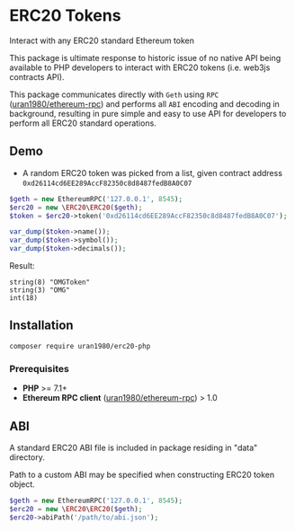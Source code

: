 # ERC20 Tokens

Interact with any ERC20 standard Ethereum token

This package is ultimate response to historic issue of no native API being available to PHP developers to interact with 
ERC20 tokens (i.e. web3js contracts API).

This package communicates directly with `Geth` using `RPC` ([uran1980/ethereum-rpc](https://github.com/uran1980/ethereum-rpc/)) and performs all `ABI` encoding and decoding in background, 
resulting in pure simple and easy to use API for developers to perform all ERC20 standard operations.

## Demo

* A random ERC20 token was picked from a list, given contract address `0xd26114cd6EE289AccF82350c8d8487fedB8A0C07`

`````php
$geth = new EthereumRPC('127.0.0.1', 8545);
$erc20 = new \ERC20\ERC20($geth);
$token = $erc20->token('0xd26114cd6EE289AccF82350c8d8487fedB8A0C07');

var_dump($token->name());
var_dump($token->symbol());
var_dump($token->decimals());
`````

Result:

```
string(8) "OMGToken"
string(3) "OMG"
int(18)
```

## Installation

`composer require uran1980/erc20-php`

### Prerequisites

* **PHP** >= 7.1+
* **Ethereum RPC client** ([uran1980/ethereum-rpc](https://github.com/uran1980/ethereum-rpc/)) > 1.0

## ABI

A standard ERC20 ABI file is included in package residing in "data" directory.

Path to a custom ABI may be specified when constructing ERC20 token object.

`````php
$geth = new EthereumRPC('127.0.0.1', 8545);
$erc20 = new \ERC20\ERC20($geth);
$erc20->abiPath('/path/to/abi.json');
`````
